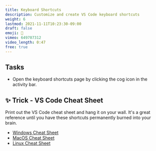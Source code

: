 ```yaml
---
title: Keyboard Shortcuts
description: Customize and create VS Code keyboard shortcuts
weight: 6
lastmod: 2021-11-11T10:23:30-09:00
draft: false
emoji: 🎹
vimeo: 649707312
video_length: 0:47
free: true
---
```


## Tasks

- Open the keyboard shortcuts page by clicking the cog icon in the activity bar. 

## ✨ Trick - VS Code Cheat Sheet

Print out the VS Code cheat sheet and hang it on your wall. It's a great reference until you have these shortcuts permanently burned into your brain. 

- [Windows Cheat Sheet](https://code.visualstudio.com/shortcuts/keyboard-shortcuts-windows.pdf)
- [MacOS Cheat Sheet](https://code.visualstudio.com/shortcuts/keyboard-shortcuts-macos.pdf)
- [Linux Cheat Sheet](https://code.visualstudio.com/shortcuts/keyboard-shortcuts-linux.pdf)